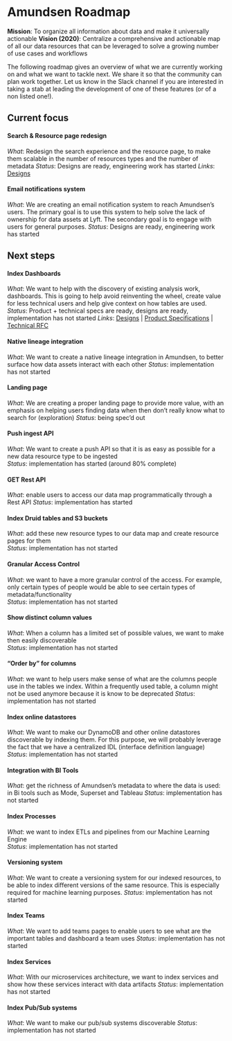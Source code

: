 # Amundsen Roadmap

**Mission**: To organize all information about data and make it universally actionable 
**Vision (2020)**: Centralize a comprehensive and actionable map of all our data resources that can be leveraged to solve a growing number of use cases and workflows

The following roadmap gives an overview of what we are currently working on and what we want to tackle next. We share it so that the community can plan work together. Let us know in the Slack channel if you are interested in taking a stab at leading the development of one of these features (or of a non listed one!).

## Current focus

#### Search & Resource page redesign
*What*: Redesign the search experience and the resource page, to make them scalable in the number of resources types and the number of metadata 
*Status*: Designs are ready, engineering work has started 
*Links*: [Designs](https://drive.google.com/drive/folders/12oBrcXUsDtOsuU_QvO93LTvs4Dehx6az?usp=sharing)
 
 
 
#### Email notifications system
*What*: We are creating an email notification system to reach Amundsen’s users. The primary goal is to use this system to help solve the lack of ownership for data assets at Lyft. The secondary goal is to engage with users for general purposes. 
*Status*: Designs are ready, engineering work has started
 
 
 
## Next steps

#### Index Dashboards
*What*: We want to help with the discovery of existing analysis work, dashboards. This is going to help avoid reinventing the wheel, create value for less technical users and help give context on how tables are used.
*Status*: Product + technical specs are ready, designs are ready, implementation has not started
*Links*: [Designs](https://drive.google.com/drive/folders/12oBrcXUsDtOsuU_QvO93LTvs4Dehx6az?usp=sharing) | [Product Specifications](https://docs.google.com/document/d/16cSKgM2sCYvhKq54yfwaHKwslJEGtdS2g5dcPV4p5qo/edit?usp=sharing) | [Technical RFC](https://docs.google.com/document/d/1PHk8OjcIULJ7hG0ckeMrRfTk3vXqnq5asEykgQUw-Ow/edit?usp=sharing)
 
 
 
#### Native lineage integration
*What*: We want to create a native lineage integration in Amundsen, to better surface how data assets interact with each other
*Status*: implementation has not started
 
 
 
#### Landing page
*What*: We are creating a proper landing page to provide more value, with an emphasis on helping users finding data when then don’t really know what to search for (exploration) 
*Status*: being spec’d out
 
 
 
#### Push ingest API
*What*: We want to create a push API so that it is as easy as possible for a new data resource type to be ingested<br/>
*Status*: implementation has started (around 80% complete)
 
 
 
#### GET Rest API
*What*: enable users to access our data map programmatically through a Rest API 
*Status*: implementation has started
 
 
 
#### Index Druid tables and S3 buckets
*What*: add these new resource types to our data map and create resource pages for them<br/>
*Status*:  implementation has not started
 
 
 
#### Granular Access Control
*What*: we want to have a more granular control of the access. For example, only certain types of people would be able to see certain types of metadata/functionality<br/>
*Status*: implementation has not started
 
 
 
#### Show distinct column values
*What*: When a column has a limited set of possible values, we want to make then easily discoverable<br/>
*Status*: implementation has not started
 
 
 
#### “Order by” for columns
*What*: we want to help users make sense of what are the columns people use in the tables we index. Within a frequently used table, a column might not be used anymore because it is know to be deprecated 
*Status*: implementation has not started
 
 
 
#### Index online datastores
*What*: We want to make our DynamoDB and other online datastores discoverable by indexing them. For this purpose, we will probably leverage the fact that we have a centralized IDL (interface definition language) 
*Status*: implementation has not started
 
 
 
#### Integration with BI Tools
*What*: get the richness of Amundsen’s metadata to where the data is used: in Bi tools such as Mode, Superset and Tableau 
*Status*: implementation has not started
 
 
 
#### Index Processes
*What*: we want to index ETLs and pipelines from our Machine Learning Engine<br/>
*Status*: implementation has not started
 
 
 
#### Versioning system
*What*: We want to create a versioning system for our indexed resources, to be able to index different versions of the same resource. This is especially required for machine learning purposes. 
*Status*: implementation has not started
 
 
 
#### Index Teams
*What*: We want to add teams pages to enable users to see what are the important tables and dashboard a team uses 
*Status*: implementation has not started
 
 
 
#### Index Services
*What*: With our microservices architecture, we want to index services and show how these services interact with data artifacts
*Status*: implementation has not started
 
 
 
#### Index Pub/Sub systems
*What*: We want to make our pub/sub systems discoverable 
*Status*: implementation has not started
 
 
 
